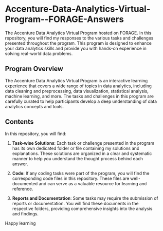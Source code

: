 # Accenture-Data-Analytics-Virtual-Program--FORAGE-Answers

The Accenture Data Analytics Virtual Program hosted on FORAGE. In this repository, you will find my responses to the various tasks and challenges presented throughout the program. This program is designed to enhance your data analytics skills and provide you with hands-on experience in solving real-world data problems.

## Program Overview

The Accenture Data Analytics Virtual Program is an interactive learning experience that covers a wide range of topics in data analytics, including data cleaning and preprocessing, data visualization, statistical analysis, machine learning, and more. The tasks and challenges in this program are carefully curated to help participants develop a deep understanding of data analytics concepts and tools.

## Contents

In this repository, you will find:

1. **Task-wise Solutions**: Each task or challenge presented in the program has its own dedicated folder or file containing my solutions and explanations. These solutions are organized in a clear and systematic manner to help you understand the thought process behind each answer.

2. **Code**: If any coding tasks were part of the program, you will find the corresponding code files in this repository. These files are well-documented and can serve as a valuable resource for learning and reference.

3. **Reports and Documentation**: Some tasks may require the submission of reports or documentation. You will find these documents in the respective folders, providing comprehensive insights into the analysis and findings.


Happy learning
